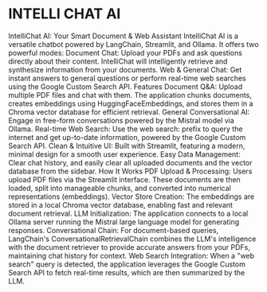 # INTELLI CHAT AI
IntelliChat AI: Your Smart Document & Web Assistant IntelliChat AI is a versatile chatbot powered by LangChain, Streamlit, and Ollama. It offers two powerful modes:  Document Chat: Upload your PDFs and ask questions directly about their content. IntelliChat will intelligently retrieve and synthesize information from your documents. Web & General Chat: Get instant answers to general questions or perform real-time web searches using the Google Custom Search API. Features Document Q&amp;A: Upload multiple PDF files and chat with them. The application chunks documents, creates embeddings using HuggingFaceEmbeddings, and stores them in a Chroma vector database for efficient retrieval. General Conversational AI: Engage in free-form conversations powered by the Mistral model via Ollama. Real-time Web Search: Use the web search: prefix to query the internet and get up-to-date information, powered by the Google Custom Search API. Clean & Intuitive UI: Built with Streamlit, featuring a modern, minimal design for a smooth user experience. Easy Data Management: Clear chat history, and easily clear all uploaded documents and the vector database from the sidebar. How It Works PDF Upload & Processing: Users upload PDF files via the Streamlit interface. These documents are then loaded, split into manageable chunks, and converted into numerical representations (embeddings). Vector Store Creation: The embeddings are stored in a local Chroma vector database, enabling fast and relevant document retrieval. LLM Initialization: The application connects to a local Ollama server running the Mistral large language model for generating responses. Conversational Chain: For document-based queries, LangChain's ConversationalRetrievalChain combines the LLM's intelligence with the document retriever to provide accurate answers from your PDFs, maintaining chat history for context. Web Search Integration: When a "web search" query is detected, the application leverages the Google Custom Search API to fetch real-time results, which are then summarized by the LLM.

